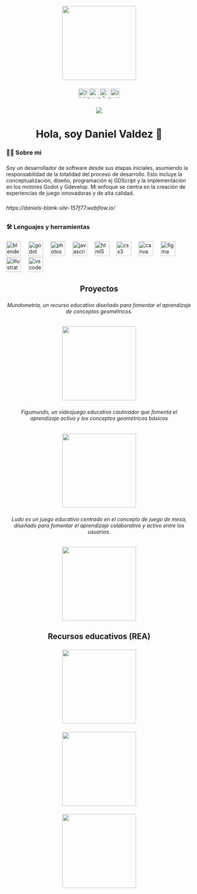 <div align="center">
  <img height="200" src="https://cdn.discordapp.com/attachments/1272630507263492199/1341404883462656010/Frame_30_1.png?ex=67b5e026&is=67b48ea6&hm=707708a10d0dc76029444306201f30c957651e771fb59cfc4e3bbdeca6291702&"  />
</div>

###

<div align="center">
  <a href="https://www.linkedin.com/in/danielvaldeztorres?utm_source=share&utm_campaign=share_via&utm_content=profile&utm_medium=android_app" target="_blank">
    <img src="https://img.shields.io/static/v1?message=LinkedIn&logo=linkedin&label=&color=0077B5&logoColor=white&labelColor=&style=for-the-badge" height="25" alt="linkedin logo"  />
  </a>
  <a href="https://www.youtube.com/@Dannter" target="_blank">
    <img src="https://img.shields.io/static/v1?message=Youtube&logo=youtube&label=&color=FF0000&logoColor=white&labelColor=&style=for-the-badge" height="25" alt="youtube logo"  />
  </a>
  <a href="https://discord.com/channels/@me/1272630507263492199" target="_blank">
    <img src="https://img.shields.io/static/v1?message=Discord&logo=discord&label=&color=7289DA&logoColor=white&labelColor=&style=for-the-badge" height="25" alt="discord logo"  />
  </a>
  <a href="instagram.com/dannter_3d" target="_blank">
    <img src="https://img.shields.io/static/v1?message=Instagram&logo=instagram&label=&color=E4405F&logoColor=white&labelColor=&style=for-the-badge" height="25" alt="instagram logo"  />
  </a>
</div>

###

<div align="center">
  <img src="https://visitor-badge.laobi.icu/badge?page_id=dannter2103.dannter2103&"  />
</div>

###

<h1 align="center">Hola, soy Daniel Valdez 👋</h1>

###

<h3 align="left">👩‍💻  Sobre mi</h3>

###

<p align="left">Soy un desarrollador de software desde sus etapas iniciales, asumiendo la responsabilidad de la totalidad del proceso de desarrollo. Esto incluye la conceptualización, diseño, programación ej GDScript y la implementación en los motores Godot y Gdevelop. Mi enfoque se centra en la creación de experiencias de juego innovadoras y de alta calidad.</p>

###

<h6 align="left">https://daniels-blank-site-157f77.webflow.io/</h6>

###

<h3 align="left">🛠 Lenguajes y herramientas</h3>

###

<div align="left">
  <img src="https://cdn.jsdelivr.net/gh/devicons/devicon/icons/blender/blender-original.svg" height="40" alt="blender logo"  />
  <img width="12" />
  <img src="https://cdn.jsdelivr.net/gh/devicons/devicon/icons/godot/godot-original.svg" height="40" alt="godot logo"  />
  <img width="12" />
  <img src="https://cdn.jsdelivr.net/gh/devicons/devicon/icons/photoshop/photoshop-plain.svg" height="40" alt="photoshop logo"  />
  <img width="12" />
  <img src="https://cdn.jsdelivr.net/gh/devicons/devicon/icons/javascript/javascript-original.svg" height="40" alt="javascript logo"  />
  <img width="12" />
  <img src="https://cdn.jsdelivr.net/gh/devicons/devicon/icons/html5/html5-original.svg" height="40" alt="html5 logo"  />
  <img width="12" />
  <img src="https://cdn.jsdelivr.net/gh/devicons/devicon/icons/css3/css3-original.svg" height="40" alt="css3 logo"  />
  <img width="12" />
  <img src="https://cdn.jsdelivr.net/gh/devicons/devicon/icons/canva/canva-original.svg" height="40" alt="canva logo"  />
  <img width="12" />
  <img src="https://cdn.jsdelivr.net/gh/devicons/devicon/icons/figma/figma-original.svg" height="40" alt="figma logo"  />
  <img width="12" />
  <img src="https://cdn.jsdelivr.net/gh/devicons/devicon/icons/illustrator/illustrator-plain.svg" height="40" alt="illustrator logo"  />
  <img width="12" />
  <img src="https://cdn.jsdelivr.net/gh/devicons/devicon/icons/vscode/vscode-original.svg" height="40" alt="vscode logo"  />
</div>

###

<h2 align="center">Proyectos</h2>

###

<h6 align="center">Mundometria, un recurso educativo diseñado para fomentar el aprendizaje de conceptos geométricos.</h6>

###

<div align="center">
  <img height="200" src="https://cdn.discordapp.com/attachments/1272630507263492199/1341412381573775463/Group_739_1.png?ex=67b5e722&is=67b495a2&hm=90539bb40eed5a936e9352be67c852fbf563051c4684d80a0f18cf4874c7d96b&"  />
</div>

###

<h6 align="center">Figumundo, un videojuego educativo cautivador que fomenta el aprendizaje activo y los conceptos geométricos básicos</h6>

###

<div align="center">
  <img height="200" src="https://cdn.discordapp.com/attachments/1272630507263492199/1341414732191498372/intro_1.png?ex=67b5e952&is=67b497d2&hm=543aac65fcc2c17ce6fe74a991fb54912383c36cfdcfbe49d8c6c85ec4e44c28&"  />
</div>

###

<h6 align="center">Ludo es un juego educativo centrado en el concepto de juego de mesa, diseñado para fomentar el aprendizaje colaborativo y activo entre los usuarios.</h6>

###

<div align="center">
  <img height="200" src="https://cdn.prod.website-files.com/67b375e724c5ae42d2f2e7a5/67b3b9b33a852cbd41af1195_portada%20de%20ludo.png"  />
</div>

###

<h2 align="center">Recursos educativos (REA)</h2>

###

<div align="center">
  <img height="200" src="https://cdn.prod.website-files.com/67b375e724c5ae42d2f2e7a5/67b3cbc6516402875eacbdc8_siuu%20color.png"  />
</div>

###

<div align="center">
  <img height="200" src="https://cdn.prod.website-files.com/67b375e724c5ae42d2f2e7a5/67b3ca5f5bbce95b18544ef3_metalmecanica.png"  />
</div>

###

<div align="center">
  <img height="200" src="https://cdn.prod.website-files.com/67b375e724c5ae42d2f2e7a5/67b3ca131909a9580bbf822d_el%20perimetro.png"  />
</div>

###
